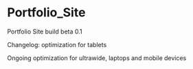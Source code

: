 # Portfolio_Site
Portfolio Site build beta 0.1

Changelog: optimization for tablets

Ongoing optimization for ultrawide, laptops and mobile devices
